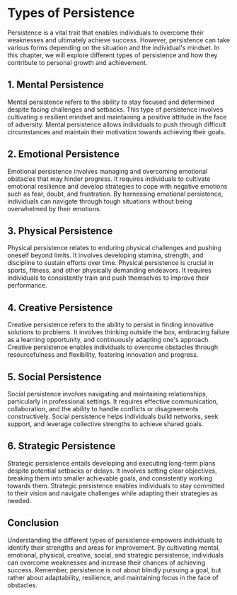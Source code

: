 Types of Persistence
===============================

Persistence is a vital trait that enables individuals to overcome their weaknesses and ultimately achieve success. However, persistence can take various forms depending on the situation and the individual's mindset. In this chapter, we will explore different types of persistence and how they contribute to personal growth and achievement.

1\. Mental Persistence
---------------------

Mental persistence refers to the ability to stay focused and determined despite facing challenges and setbacks. This type of persistence involves cultivating a resilient mindset and maintaining a positive attitude in the face of adversity. Mental persistence allows individuals to push through difficult circumstances and maintain their motivation towards achieving their goals.

2\. Emotional Persistence
------------------------

Emotional persistence involves managing and overcoming emotional obstacles that may hinder progress. It requires individuals to cultivate emotional resilience and develop strategies to cope with negative emotions such as fear, doubt, and frustration. By harnessing emotional persistence, individuals can navigate through tough situations without being overwhelmed by their emotions.

3\. Physical Persistence
-----------------------

Physical persistence relates to enduring physical challenges and pushing oneself beyond limits. It involves developing stamina, strength, and discipline to sustain efforts over time. Physical persistence is crucial in sports, fitness, and other physically demanding endeavors. It requires individuals to consistently train and push themselves to improve their performance.

4\. Creative Persistence
-----------------------

Creative persistence refers to the ability to persist in finding innovative solutions to problems. It involves thinking outside the box, embracing failure as a learning opportunity, and continuously adapting one's approach. Creative persistence enables individuals to overcome obstacles through resourcefulness and flexibility, fostering innovation and progress.

5\. Social Persistence
---------------------

Social persistence involves navigating and maintaining relationships, particularly in professional settings. It requires effective communication, collaboration, and the ability to handle conflicts or disagreements constructively. Social persistence helps individuals build networks, seek support, and leverage collective strengths to achieve shared goals.

6\. Strategic Persistence
------------------------

Strategic persistence entails developing and executing long-term plans despite potential setbacks or delays. It involves setting clear objectives, breaking them into smaller achievable goals, and consistently working towards them. Strategic persistence enables individuals to stay committed to their vision and navigate challenges while adapting their strategies as needed.

Conclusion
-----------

Understanding the different types of persistence empowers individuals to identify their strengths and areas for improvement. By cultivating mental, emotional, physical, creative, social, and strategic persistence, individuals can overcome weaknesses and increase their chances of achieving success. Remember, persistence is not about blindly pursuing a goal, but rather about adaptability, resilience, and maintaining focus in the face of obstacles.
